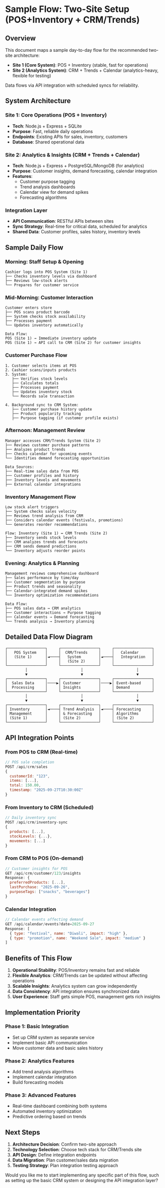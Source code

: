 # Sample Flow: Two-Site Setup (POS+Inventory + CRM/Trends)

## Overview
This document maps a sample day-to-day flow for the recommended two-site architecture:
- **Site 1 (Core System)**: POS + Inventory (stable, fast for operations)
- **Site 2 (Analytics System)**: CRM + Trends + Calendar (analytics-heavy, flexible for testing)

Data flows via API integration with scheduled syncs for reliability.

## System Architecture

### Site 1: Core Operations (POS + Inventory)
- **Tech**: Node.js + Express + SQLite
- **Purpose**: Fast, reliable daily operations
- **Endpoints**: Existing APIs for sales, inventory, customers
- **Database**: Shared operational data

### Site 2: Analytics & Insights (CRM + Trends + Calendar)
- **Tech**: Node.js + Express + PostgreSQL/MongoDB (for analytics)
- **Purpose**: Customer insights, demand forecasting, calendar integration
- **Features**:
  - Customer purpose tagging
  - Trend analysis dashboards
  - Calendar view for demand spikes
  - Forecasting algorithms

### Integration Layer
- **API Communication**: RESTful APIs between sites
- **Sync Strategy**: Real-time for critical data, scheduled for analytics
- **Shared Data**: Customer profiles, sales history, inventory levels

## Sample Daily Flow

### Morning: Staff Setup & Opening
```
Cashier logs into POS System (Site 1)
├── Checks inventory levels via dashboard
├── Reviews low-stock alerts
└── Prepares for customer service
```

### Mid-Morning: Customer Interaction
```
Customer enters store
├── POS scans product barcode
├── System checks stock availability
├── Processes payment
└── Updates inventory automatically

Data Flow:
POS (Site 1) → Immediate inventory update
POS (Site 1) → API call to CRM (Site 2) for customer insights
```

### Customer Purchase Flow
```
1. Customer selects items at POS
2. Cashier scans/inputs products
3. System:
   ├── Verifies stock levels
   ├── Calculates totals
   ├── Processes payment
   ├── Updates inventory stock
   └── Records sale transaction

4. Background sync to CRM System:
   ├── Customer purchase history update
   ├── Product popularity tracking
   ├── Purpose tagging (if customer profile exists)
```

### Afternoon: Management Review
```
Manager accesses CRM/Trends System (Site 2)
├── Reviews customer purchase patterns
├── Analyzes product trends
├── Checks calendar for upcoming events
└── Identifies demand forecasting opportunities

Data Sources:
├── Real-time sales data from POS
├── Customer profiles and history
├── Inventory levels and movements
├── External calendar integrations
```

### Inventory Management Flow
```
Low stock alert triggers
├── System checks sales velocity
├── Reviews trend analysis from CRM
├── Considers calendar events (festivals, promotions)
└── Generates reorder recommendations

Flow: Inventory (Site 1) ↔ CRM Trends (Site 2)
├── Inventory sends stock levels
├── CRM analyzes trends and forecasts
├── CRM sends demand predictions
└── Inventory adjusts reorder points
```

### Evening: Analytics & Planning
```
Management reviews comprehensive dashboard
├── Sales performance by time/day
├── Customer segmentation by purpose
├── Product trends and seasonality
├── Calendar-integrated demand spikes
└── Inventory optimization recommendations

Data Flow:
├── POS sales data → CRM analytics
├── Customer interactions → Purpose tagging
├── Calendar events → Demand forecasting
└── Trends analysis → Inventory planning
```

## Detailed Data Flow Diagram

```
┌─────────────────┐     ┌─────────────────┐     ┌─────────────────┐
│   POS System    │     │  CRM/Trends     │     │   Calendar      │
│   (Site 1)      │◄────┤   System        │◄────┤   Integration   │
│                 │     │   (Site 2)      │     │                 │
└─────────────────┘     └─────────────────┘     └─────────────────┘
         │                        │                        │
         ▼                        ▼                        ▼
┌─────────────────┐     ┌─────────────────┐     ┌─────────────────┐
│  Sales Data     │────▶│ Customer        │────▶│ Event-based     │
│  Processing     │     │ Insights        │     │ Demand          │
└─────────────────┘     └─────────────────┘     └─────────────────┘
         │                        │                        │
         ▼                        ▼                        ▼
┌─────────────────┐     ┌─────────────────┐     ┌─────────────────┐
│ Inventory       │◄────┤ Trend Analysis  │◄────┤ Forecasting     │
│ Management      │     │ & Forecasting   │     │ Algorithms      │
│ (Site 1)        │     │ (Site 2)        │     │ (Site 2)        │
└─────────────────┘     └─────────────────┘     └─────────────────┘
```

## API Integration Points

### From POS to CRM (Real-time)
```javascript
// POS sale completion
POST /api/crm/sales
{
  customerId: "123",
  items: [...],
  total: 150.00,
  timestamp: "2025-09-27T10:30:00Z"
}
```

### From Inventory to CRM (Scheduled)
```javascript
// Daily inventory sync
POST /api/crm/inventory-sync
{
  products: [...],
  stockLevels: {...},
  movements: [...]
}
```

### From CRM to POS (On-demand)
```javascript
// Customer insights for POS
GET /api/crm/customer/123/insights
Response: {
  preferredProducts: [...],
  lastPurchase: "2025-09-26",
  purposeTags: ["snacks", "beverages"]
}
```

### Calendar Integration
```javascript
// Calendar events affecting demand
GET /api/calendar/events?date=2025-09-27
Response: [
  { type: "festival", name: "Diwali", impact: "high" },
  { type: "promotion", name: "Weekend Sale", impact: "medium" }
]
```

## Benefits of This Flow

1. **Operational Stability**: POS/Inventory remains fast and reliable
2. **Flexible Analytics**: CRM/Trends can be updated without affecting operations
3. **Scalable Insights**: Analytics system can grow independently
4. **Data Consistency**: API integration ensures synchronized data
5. **User Experience**: Staff gets simple POS, management gets rich insights

## Implementation Priority

### Phase 1: Basic Integration
- Set up CRM system as separate service
- Implement basic API communication
- Move customer data and basic sales history

### Phase 2: Analytics Features
- Add trend analysis algorithms
- Implement calendar integration
- Build forecasting models

### Phase 3: Advanced Features
- Real-time dashboard combining both systems
- Automated inventory optimization
- Predictive ordering based on trends

## Next Steps

1. **Architecture Decision**: Confirm two-site approach
2. **Technology Selection**: Choose tech stack for CRM/Trends site
3. **API Design**: Define integration endpoints
4. **Data Migration**: Plan customer/sales data migration
5. **Testing Strategy**: Plan integration testing approach

Would you like me to start implementing any specific part of this flow, such as setting up the basic CRM system or designing the API integration layer?
